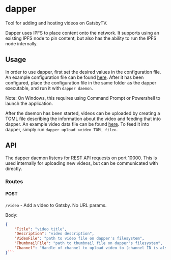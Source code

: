 # dapper

Tool for adding and hosting videos on GatsbyTV.

Dapper uses IPFS to place content onto the network. It supports using an existing IPFS node to pin content, but also has the ability to run the IPFS node internally.

## Usage

In order to use dapper, first set the desired values in the configuration file. An example configuration file can be found [here](https://github.com/gatsby-tv/dapper/blob/main/configuration.toml.example). After it has been configured, place the configuration file in the same folder as the dapper executable, and run it with `dapper daemon`.

Note: On Windows, this requires using Command Prompt or Powershell to launch the application.

After the daemon has been started, videos can be uploaded by creating a TOML file describing the information about the video and feeding that into dapper. An example video data file can be found [here](https://github.com/gatsby-tv/dapper/blob/main/test-video.toml.example). To feed it into dapper, simply run `dapper upload <video TOML file>`.

## API

The dapper daemon listens for REST API requests on port 10000. This is used internally for uploading new videos, but can be communicated with directly.

### Routes

#### POST

`/video` - Add a video to Gatsby. No URL params.

Body:

```json
{
    "Title": "video title",
    "Description": "video description",
    "VideoFile": "path to video file on dapper's filesystem",
    "ThumbnailFile": "path to thumbnail file on dapper's filesystem",
    "Channel": "Handle of channel to upload video to (channel ID is also supported)"
}```

